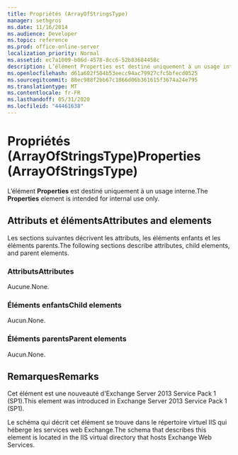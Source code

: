 ```yaml
---
title: Propriétés (ArrayOfStringsType)
manager: sethgros
ms.date: 11/16/2014
ms.audience: Developer
ms.topic: reference
ms.prod: office-online-server
localization_priority: Normal
ms.assetid: ec7a1009-b06d-4578-8cc6-52b83684458c
description: L’élément Properties est destiné uniquement à un usage interne.
ms.openlocfilehash: d61a602f504b53eecc94ac79927cfc5bfecd0525
ms.sourcegitcommit: 88ec988f2bb67c1866d06b361615f3674a24e795
ms.translationtype: MT
ms.contentlocale: fr-FR
ms.lasthandoff: 05/31/2020
ms.locfileid: "44461638"
---
```

# <a name="properties-arrayofstringstype"></a><span data-ttu-id="1f316-103">Propriétés (ArrayOfStringsType)</span><span class="sxs-lookup"><span data-stu-id="1f316-103">Properties (ArrayOfStringsType)</span></span>

<span data-ttu-id="1f316-104">L’élément **Properties** est destiné uniquement à un usage interne.</span><span class="sxs-lookup"><span data-stu-id="1f316-104">The **Properties** element is intended for internal use only.</span></span> 

## <a name="attributes-and-elements"></a><span data-ttu-id="1f316-105">Attributs et éléments</span><span class="sxs-lookup"><span data-stu-id="1f316-105">Attributes and elements</span></span>

<span data-ttu-id="1f316-106">Les sections suivantes décrivent les attributs, les éléments enfants et les éléments parents.</span><span class="sxs-lookup"><span data-stu-id="1f316-106">The following sections describe attributes, child elements, and parent elements.</span></span>
  
### <a name="attributes"></a><span data-ttu-id="1f316-107">Attributs</span><span class="sxs-lookup"><span data-stu-id="1f316-107">Attributes</span></span>

<span data-ttu-id="1f316-108">Aucune.</span><span class="sxs-lookup"><span data-stu-id="1f316-108">None.</span></span>
  
### <a name="child-elements"></a><span data-ttu-id="1f316-109">Éléments enfants</span><span class="sxs-lookup"><span data-stu-id="1f316-109">Child elements</span></span>

<span data-ttu-id="1f316-110">Aucun.</span><span class="sxs-lookup"><span data-stu-id="1f316-110">None.</span></span>
  
### <a name="parent-elements"></a><span data-ttu-id="1f316-111">Éléments parents</span><span class="sxs-lookup"><span data-stu-id="1f316-111">Parent elements</span></span>

<span data-ttu-id="1f316-112">Aucun.</span><span class="sxs-lookup"><span data-stu-id="1f316-112">None.</span></span>
  
## <a name="remarks"></a><span data-ttu-id="1f316-113">Remarques</span><span class="sxs-lookup"><span data-stu-id="1f316-113">Remarks</span></span>

<span data-ttu-id="1f316-114">Cet élément est une nouveauté d'Exchange Server 2013 Service Pack 1 (SP1).</span><span class="sxs-lookup"><span data-stu-id="1f316-114">This element was introduced in Exchange Server 2013 Service Pack 1 (SP1).</span></span>
  
<span data-ttu-id="1f316-115">Le schéma qui décrit cet élément se trouve dans le répertoire virtuel IIS qui héberge les services web Exchange.</span><span class="sxs-lookup"><span data-stu-id="1f316-115">The schema that describes this element is located in the IIS virtual directory that hosts Exchange Web Services.</span></span>
  

